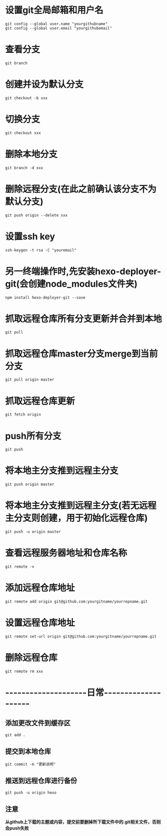 # 设置git全局邮箱和用户名
`git config --global user.name "yourgithubname"`  
`git config --global user.email "yourgithubemail"`

# 查看分支
`git branch`

# 创建并设为默认分支
`git checkout -b xxx`

# 切换分支
`git checkout xxx`

# 删除本地分支
`git branch -d xxx`

# 删除远程分支(在此之前确认该分支不为默认分支)
`git push origin --delete xxx`

# 设置ssh key
`ssh-keygen -t rsa -C "youremail"`

# 另一终端操作时,先安装hexo-deployer-git(会创建node_modules文件夹)
`npm install hexo-deployer-git --save`

# 抓取远程仓库所有分支更新并合并到本地
`git pull`

# 抓取远程仓库master分支merge到当前分支
`git pull origin master`

# 抓取远程仓库更新
`git fetch origin`

# push所有分支
`git push`

# 将本地主分支推到远程主分支
`git push origin master`

# 将本地主分支推到远程主分支(若无远程主分支则创建，用于初始化远程仓库)
`git push -u origin master`

# 查看远程服务器地址和仓库名称
`git remote -v`

# 添加远程仓库地址
`git remote add origin git@github.com:yourgitname/yourrepname.git`

# 设置远程仓库地址
`git remote set-url origin git@github.com:yourgitname/yourrepname.git`

# 删除远程仓库
`git remote rm xxx`

# --------------------日常--------------------

## 添加更改文件到缓存区
`git add .`

## 提交到本地仓库
`git commit -m "更新说明"`

## 推送到远程仓库进行备份
`git push -u origin hexo`

## 注意
**从github上下载的主题或内容，提交前要删掉所下载文件中的.git相关文件，否则会push失败**